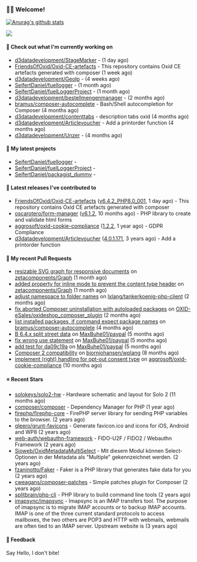 ### 🙋🏻 Welcome!

[![Anurag's github stats](https://github-readme-stats.vercel.app/api?username=seifertdaniel&show_icons=true&count_private=true)](https://github.com/anuraghazra/github-readme-stats)

![](https://github-profile-summary-cards.vercel.app/api/cards/profile-details?username=SeifertDaniel&theme=vue)

#### 👷 Check out what I'm currently working on

- [d3datadevelopment/StageMarker](https://github.com/d3datadevelopment/StageMarker) -  (1 day ago)
- [FriendsOfOxid/Oxid-CE-artefacts](https://github.com/FriendsOfOxid/Oxid-CE-artefacts) - This repository contains Oxid CE artefacts generated with composer (1 week ago)
- [d3datadevelopment/GeoIp](https://github.com/d3datadevelopment/GeoIp) -  (4 weeks ago)
- [SeifertDaniel/fuellogger](https://github.com/SeifertDaniel/fuellogger) -  (1 month ago)
- [SeifertDaniel/fuelLoggerProject](https://github.com/SeifertDaniel/fuelLoggerProject) -  (1 month ago)
- [d3datadevelopment/bestellmengenmanager](https://github.com/d3datadevelopment/bestellmengenmanager) -  (2 months ago)
- [bramus/composer-autocomplete](https://github.com/bramus/composer-autocomplete) - Bash/Shell autocompletion for Composer (4 months ago)
- [d3datadevelopment/contenttabs](https://github.com/d3datadevelopment/contenttabs) - description tabs oxid (4 months ago)
- [d3datadevelopment/Articlevoucher](https://github.com/d3datadevelopment/Articlevoucher) - Add a printorder function (4 months ago)
- [d3datadevelopment/Unzer](https://github.com/d3datadevelopment/Unzer) -  (4 months ago)

#### 🌱 My latest projects

- [SeifertDaniel/fuellogger](https://github.com/SeifertDaniel/fuellogger) - 
- [SeifertDaniel/fuelLoggerProject](https://github.com/SeifertDaniel/fuelLoggerProject) - 
- [SeifertDaniel/packagist_dummy](https://github.com/SeifertDaniel/packagist_dummy) - 

#### 🔭 Latest releases I've contributed to

- [FriendsOfOxid/Oxid-CE-artefacts](https://github.com/FriendsOfOxid/Oxid-CE-artefacts) ([v6.4.2_PHP8.0_001](https://github.com/FriendsOfOxid/Oxid-CE-artefacts/releases/tag/v6.4.2_PHP8.0_001), 1 day ago) - This repository contains Oxid CE artefacts generated with composer
- [oscarotero/form-manager](https://github.com/oscarotero/form-manager) ([v6.1.2](https://github.com/oscarotero/form-manager/releases/tag/v6.1.2), 10 months ago) - PHP library to create and validate html forms
- [aggrosoft/oxid-cookie-compliance](https://github.com/aggrosoft/oxid-cookie-compliance) ([1.2.2](https://github.com/aggrosoft/oxid-cookie-compliance/releases/tag/1.2.2), 1 year ago) - GDPR Compliance
- [d3datadevelopment/Articlevoucher](https://github.com/d3datadevelopment/Articlevoucher) ([4.0.1.171](https://github.com/d3datadevelopment/Articlevoucher/releases/tag/4.0.1.171), 3 years ago) - Add a printorder function

#### 🔨 My recent Pull Requests

- [resizable SVG graph for responsive documents](https://github.com/zetacomponents/Graph/pull/37) on [zetacomponents/Graph](https://github.com/zetacomponents/Graph) (1 month ago)
- [added property for inline mode to prevent the content type header](https://github.com/zetacomponents/Graph/pull/36) on [zetacomponents/Graph](https://github.com/zetacomponents/Graph) (1 month ago)
- [adjust namespace to folder names](https://github.com/lxlang/tankerkoenig-php-client/pull/1) on [lxlang/tankerkoenig-php-client](https://github.com/lxlang/tankerkoenig-php-client) (2 months ago)
- [fix aborted Composer uninstallation with autoloaded packages](https://github.com/OXID-eSales/oxideshop_composer_plugin/pull/27) on [OXID-eSales/oxideshop_composer_plugin](https://github.com/OXID-eSales/oxideshop_composer_plugin) (2 months ago)
- [list installed packages, if command expect package names](https://github.com/bramus/composer-autocomplete/pull/12) on [bramus/composer-autocomplete](https://github.com/bramus/composer-autocomplete) (4 months ago)
- [B 6.4.x split street data](https://github.com/MaxBuhe01/paypal/pull/3) on [MaxBuhe01/paypal](https://github.com/MaxBuhe01/paypal) (5 months ago)
- [fix wrong use statement](https://github.com/MaxBuhe01/paypal/pull/2) on [MaxBuhe01/paypal](https://github.com/MaxBuhe01/paypal) (5 months ago)
- [add test for da09c19a](https://github.com/MaxBuhe01/paypal/pull/1) on [MaxBuhe01/paypal](https://github.com/MaxBuhe01/paypal) (5 months ago)
- [Composer 2 compatibility](https://github.com/bjornjohansen/wplang/pull/8) on [bjornjohansen/wplang](https://github.com/bjornjohansen/wplang) (8 months ago)
- [implement (right) handling for opt-out consent type](https://github.com/aggrosoft/oxid-cookie-compliance/pull/22) on [aggrosoft/oxid-cookie-compliance](https://github.com/aggrosoft/oxid-cookie-compliance) (10 months ago)

#### ⭐ Recent Stars

- [solokeys/solo2-hw](https://github.com/solokeys/solo2-hw) - Hardware schematic and layout for Solo 2 (11 months ago)
- [composer/composer](https://github.com/composer/composer) - Dependency Manager for PHP (1 year ago)
- [firephp/firephp-core](https://github.com/firephp/firephp-core) - FirePHP server library for sending PHP variables to the browser. (2 years ago)
- [gleero/grunt-favicons](https://github.com/gleero/grunt-favicons) - Generate favicon.ico and icons for iOS, Android and WP8 (2 years ago)
- [web-auth/webauthn-framework](https://github.com/web-auth/webauthn-framework) - FIDO-U2F / FIDO2 / Webauthn Framework (2 years ago)
- [Sioweb/OxidMetadataMultiSelect](https://github.com/Sioweb/OxidMetadataMultiSelect) - Mit diesem Modul können Select-Optionen in der Metadata als &#34;Multiple&#34; gekennzeichnet werden. (2 years ago)
- [fzaninotto/Faker](https://github.com/fzaninotto/Faker) - Faker is a PHP library that generates fake data for you (2 years ago)
- [cweagans/composer-patches](https://github.com/cweagans/composer-patches) - Simple patches plugin for Composer (2 years ago)
- [splitbrain/php-cli](https://github.com/splitbrain/php-cli) - PHP library to build command line tools (2 years ago)
- [imapsync/imapsync](https://github.com/imapsync/imapsync) - Imapsync is an IMAP transfers tool. The purpose of imapsync is to migrate IMAP accounts or to backup IMAP accounts. IMAP is one of the three current standard protocols to access mailboxes, the two others are POP3 and HTTP with webmails, webmails are often tied to an IMAP server. Upstream website is  (3 years ago)

#### 💬 Feedback

Say Hello, I don't bite!
